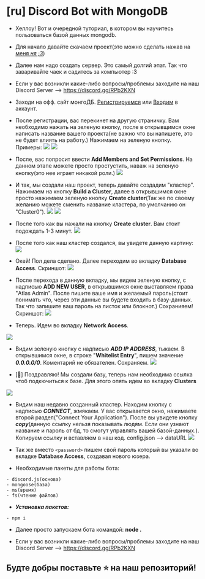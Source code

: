 # [ru] Discord Bot with MongoDB

- Хеллоу! Вот и очередной туториал, в котором вы научитесь пользоваться базой данных mongodb.

- Для начало давайте скачаем проект(это можно сделать нажав на [меня *ня ;3*](https://github.com/perssBest/MongoDB-bot/archive/master.zip))

- Далее нам надо создать сервер. Это самый долгий эпат. Так что заваривайте чаек и садитесь за компьютер :3

- Если у вас возникли какие-либо вопросы/проблемы заходите на наш Discord Server --> https://discord.gg/RPb2KXN

- Заходи на офф. сайт монгоДБ. [Регистрируемся](https://account.mongodb.com/account/register) или [Входим](https://account.mongodb.com/account/login) в аккаунт.

- После регистрации, вас перекинет на другую страничку. Вам необходимо нажать на зеленую кнопку, после в открывщимся окне написать название вашего проекта(не важно что вы напишете, это не будет влиять на работу.) Нажимаем на зеленую кнопку. Примеры:
![](https://cdn.discordapp.com/attachments/667072123914813444/686353659650768939/IMG_20200309_035249.png)
![](https://cdn.discordapp.com/attachments/667072123914813444/686353659331870865/IMG_20200309_035651.png)

- После, вас попросит ввести **Add Members and Set Permissions**. На данном этапе можете просто простустить, наваж на зеленую кнопку(это нее играет никакой роли.)
![](https://cdn.discordapp.com/attachments/667072123914813444/686353658962640904/IMG_20200309_035747.png)

- И так, мы создали наш проект, теперь давайте создадим "кластер". Нажимаем на кнопку **Build a Cluster**, далее в открывшимся окне просто нажимаем зеленую кнопку **Create cluster**(Так же по своему желанию можете сменить название кластера, по умолчанию он "Cluster0").
![](https://cdn.discordapp.com/attachments/667072123914813444/686353658648199200/IMG_20200309_035819.png)
![](https://cdn.discordapp.com/attachments/667072123914813444/686353658299809807/IMG_20200309_035851.png)

- После того как вы нажали на кнопку **Create cluster**. Вам стоит подождать 1-3 минут.
![](https://cdn.discordapp.com/attachments/667072123914813444/686353627912208447/IMG_20200309_035925.png)

- После того как наш кластер создался, вы увидете данную картину:
![](https://cdn.discordapp.com/attachments/667072123914813444/686353627736178702/IMG_20200309_040013.png)

- Окей! Пол дела сделано. Далее переходим во вкладку **Database Access**. Скриншот:
![](https://cdn.discordapp.com/attachments/667072123914813444/686353627509817527/IMG_20200309_040207.png)

- После перехода в данную вкладку, мы видем зеленую кнопку, с надписью **ADD NEW USER**, в открывшимся окне выставляем права "Atlas Admin". После пишите ваше имя и желаемый пароль(стоит понимать что, через эти данные вы будете входить в базу-данных. Так что запишите ваш пароль на листок или блокнот.) Сохранияем! Скриншот:
![](https://cdn.discordapp.com/attachments/667072123914813444/686353627320680467/IMG_20200309_040424.png)

- Теперь. Идем во вкладку **Network Access**.

![](https://cdn.discordapp.com/attachments/667072123914813444/686353626209452081/IMG_20200309_042002.png)

- Видим зеленую кнопку с надписью ***ADD IP ADDRESS***, тыкаем. В открывшимся окне, в строке "**Whitelist Entry**", пишем значение ***0.0.0.0/0***. Коментарий не обязателен. Сохраняем.
![](https://cdn.discordapp.com/attachments/667072123914813444/686353627106902047/IMG_20200309_040548.png)


- [🎉] Поздравляю! Мы создали базу, теперь нам необходима ссылка чтоб подкючиться к базе. Для этого опять идем во вкладку **Clusters**

![](https://cdn.discordapp.com/attachments/667072123914813444/686353626029228097/IMG_20200309_042035.png)

- Видим наш недавно созданный кластер. Находим кнопку с надписью ***CONNECT***, жмякаем. У вас открывается окно, нажимаете второй раздел("Connect Your Application"). После вы увидете кнопку ***copy***(данную ссылку нельзя показывать людям. Если они узнают название и пароль от бд, то смогут управлять вашей базой-данных.). Копируем ссылку и вставляем в наш код. config.json --> dataURL
![](https://cdn.discordapp.com/attachments/667072123914813444/686353626758905877/IMG_20200309_041447.png)

- Так же вместо `<password>` пишем свой пароль который вы указали во вкладке **Database Access**, создавая нового юзера.


- Необходимые пакеты для работы бота:
```
- discord.js(основа)
- mongoose(база)
- ms(время)
- fs(чтение файлов)
```

- ***Установка пакетов:***
```
- npm i
```

- Далее просто запускаем бота командой: **node .**

- Если у вас возникли какие-либо вопросы/проблемы заходите на наш Discord Server --> https://discord.gg/RPb2KXN

## Будте добры поставьте ⭐️ на наш репозиторий!
